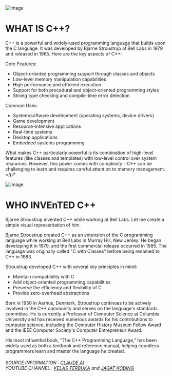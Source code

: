 ![image](https://github.com/user-attachments/assets/95c568a1-aa95-4f42-aaaa-178ba94e7ad4)

<h1> WHAT IS C++? </h1>

<p>C++ is a powerful and widely-used programming language that builds upon the C language. It was developed by Bjarne Stroustrup at Bell Labs in 1979 and released in 1985. Here are the key aspects of C++:

Core Features:
- Object-oriented programming support through classes and objects
- Low-level memory manipulation capabilities
- High performance and efficient execution
- Support for both procedural and object-oriented programming styles
- Strong type checking and compile-time error detection

Common Uses:
- System/software development (operating systems, device drivers)
- Game development
- Resource-intensive applications
- Real-time systems
- Desktop applications
- Embedded systems programming

What makes C++ particularly powerful is its combination of high-level features (like classes and templates) with low-level control over system resources. However, this power comes with complexity - C++ can be challenging to learn and requires careful attention to memory management. </p?

![image](https://github.com/user-attachments/assets/7217cc86-798c-4cd9-b4f6-6cdcf11eb0aa)

<h1> WHO INVEnTED C++ </h1>
<p>Bjarne Stroustrup invented C++ while working at Bell Labs. Let me create a simple visual representation of him.

Bjarne Stroustrup created C++ as an extension of the C programming language while working at Bell Labs in Murray Hill, New Jersey. He began developing it in 1979, and the first commercial release occurred in 1985. The language was originally called "C with Classes" before being renamed to C++ in 1983.

Stroustrup developed C++ with several key principles in mind:
- Maintain compatibility with C
- Add object-oriented programming capabilities
- Preserve the efficiency and flexibility of C
- Provide zero-overhead abstractions

Born in 1950 in Aarhus, Denmark, Stroustrup continues to be actively involved in the C++ community and serves on the language's standards committee. He is currently a Professor of Computer Science at Columbia University and has received numerous awards for his contributions to computer science, including the Computer History Museum Fellow Award and the IEEE Computer Society's Computer Entrepreneur Award.

His most influential book, "The C++ Programming Language," has been widely used as both a textbook and reference manual, helping countless programmers learn and master the language he created.</p>

<h6>
  SOURCE INFORMATION : <a href="http://claude.ai">CLAUDE AI</a>
  <BR>
  YOUTUBE CHANNEL : <a href="https://www.youtube.com/kelasterbuka">KELAS TERBUKA</a> and <a href="https://www.youtube.com/channel/UCFZbgktB_9uCt1_tfR8B0Sg"> JAGAT KODING </a>
</h6>
